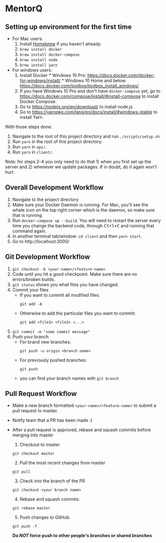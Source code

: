 # MentorQ

## Setting up environment for the first time

* For Mac users:
  1. Install [Homebrew](https://brew.sh/) if you haven't already.
  2. `brew install docker`
  3. `brew install docker-compose`
  4. `brew install node`
  5. `brew install yarn`
* For windows users:
  1. Install Docker
			* Windows 10 Pro: https://docs.docker.com/docker-for-windows/install/
			* Windows 10 Home and below:
				https://docs.docker.com/toolbox/toolbox_install_windows/
	2. If you have Windows 10 Pro and don't have `docker-compose` yet, go to
		 https://docs.docker.com/compose/install/#install-compose to install Docker
		 Compose.
  3. Go to https://nodejs.org/en/download/ to install node.js
	4. Go to https://yarnpkg.com/lang/en/docs/install/#windows-stable to install
		 Yarn.

With those steps done:

1. Navigate to the root of this project directory and run `./scripts/setup.sh`
2. Run `yarn` in the root of this project directory.
3. Run `yarn` in `api/`.
4. Run `yarn` in `client/`.

Note: for steps 2-4 you only need to do that 1) when you first set up the
server and 2) whenever we update packages. If in doubt, do it again won't hurt.

## Overall Development Workflow

1. Navigate to the project directory
2. Make sure your Docker Daemon is running. For Mac, you'll see the whale icon
	 on the top right corner which is the daemon, so make sure that is running.
3. Run `docker-compose up --build`. You will need to restart the server every
	 time you change the backend code, through <kbd>Ctrl+C</kbd> and running that
	 command again.
4. In another terminal tab/window: `cd client` and then `yarn start`.
5. Go to http://localhost:3000/

## Git Development Workflow
1. `git checkout -b <your-name>/<feature-name>`
2. Code until you hit a good checkpoint. Make sure there are no errors/broken builds.
3. `git status` shows you what files you have changed.
4. Commit your files
    * If you want to commit all modified files:
      ```
      git add -A
      ```
    * Otherwise to add the particular files you want to commit:
      ```
      git add <file1> <file2> <...>
      ```
5. `git commit -m "some commit message"`
6. Push your branch
    * For brand new branches:
      ```
      git push -u origin <branch name>
      ```
    * For previously pushed branches:
      ```
      git push
      ```
    * you can find your branch names with `git branch`

## Pull Request Workflow
* Make a new branch formatted `<your-name>/<feature-name>` to submit a pull
	request to master.
* Notify team that a PR has been made :)
* After a pull request is approved, rebase and squash commits before merging
	into master
    1. Checkout to master

    ```shell
    git checkout master
    ```
    2. Pull the most recent changes from master

    ```shell
    git pull
    ```

    3. Check into the branch of the PR

    ```shell
    git checkout <your branch name>
    ```

    4. Rebase and squash commits:

    ```shell
    git rebase master
    ```

    5. Push changes to GitHub.

    ```shell
    git push -f
    ```
    **Do _NOT_ force push to other people's branches or shared branches**

